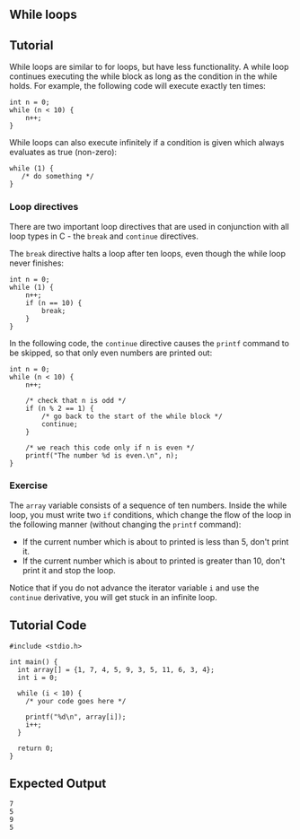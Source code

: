 While loops
-----------

Tutorial
--------

While loops are similar to for loops, but have less functionality. A while loop continues executing the while block as long as the
condition in the while holds. For example, the following code will execute exactly ten times:

    int n = 0;
    while (n < 10) {
        n++;
    }

While loops can also execute infinitely if a condition is given which always evaluates as true (non-zero):

    while (1) {
       /* do something */
    }

### Loop directives

There are two important loop directives that are used in conjunction with all loop types in C - the `break` and `continue` directives.

The `break` directive halts a loop after ten loops, even though the while loop never finishes:

    int n = 0;
    while (1) {
        n++;
        if (n == 10) {
            break;
        }
    }

In the following code, the `continue` directive causes the `printf` command to be skipped, so that only even numbers are printed out:

    int n = 0;
    while (n < 10) {
        n++;

        /* check that n is odd */
        if (n % 2 == 1) {
            /* go back to the start of the while block */
            continue;
        }

        /* we reach this code only if n is even */
        printf("The number %d is even.\n", n);
    }

### Exercise

The `array` variable consists of a sequence of ten numbers. Inside the while loop, you must write two `if` conditions, 
which change the flow of the loop in the following manner (without changing the `printf` command):

* If the current number which is about to printed is less than 5, don't print it.
* If the current number which is about to printed is greater than 10, don't print it and stop the loop.

Notice that if you do not advance the iterator variable `i` and use the `continue` derivative, you will get stuck in an infinite loop.

Tutorial Code
-------------

	#include <stdio.h>
	
	int main() {
	  int array[] = {1, 7, 4, 5, 9, 3, 5, 11, 6, 3, 4};
	  int i = 0;

	  while (i < 10) {
	    /* your code goes here */

	    printf("%d\n", array[i]);
	    i++;
	  }

	  return 0;
	}

Expected Output
---------------

	7
	5
	9
	5
